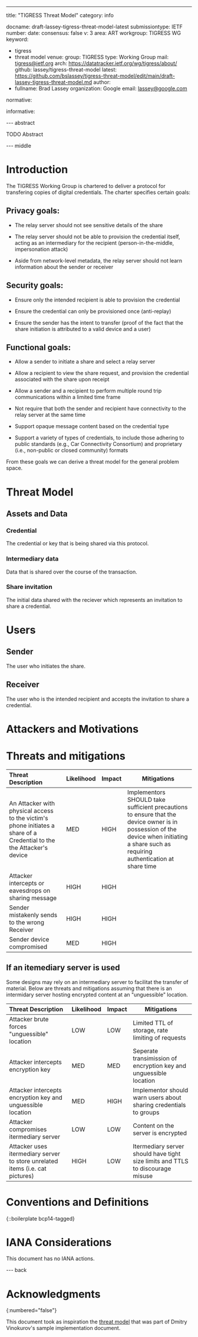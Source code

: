 ---

title: "TIGRESS Threat Model"
category: info

docname: draft-lassey-tigress-threat-model-latest
submissiontype: IETF
number:
date:
consensus: false
v: 3
area: ART
workgroup: TIGRESS WG
keyword:
 - tigress
 - threat model
venue:
  group: TIGRESS
  type: Working Group
  mail: tigress@ietf.org
  arch: https://datatracker.ietf.org/wg/tigress/about/
  github: lassey/tigress-threat-model
  latest: https://github.com/bslassey/tigress-threat-model/edit/main/draft-lassey-tigress-threat-model.md
author:
 -
    fullname: Brad Lassey
    organization: Google
    email: lassey@google.com

normative:

informative:


--- abstract

TODO Abstract


--- middle

# Introduction
The TIGRESS Working Group is chartered to deliver a protocol for transfering copies of digital credentials. The charter specifies certain goals:

## Privacy goals:

* The relay server should not see sensitive details of the share

* The relay server should not be able to provision the credential itself,
acting as an intermediary for the recipient (person-in-the-middle,
impersonation attack)

* Aside from network-level metadata, the relay server should not learn
information about the sender or receiver

## Security goals:

* Ensure only the intended recipient is able to provision the credential

* Ensure the credential can only be provisioned once (anti-replay)

* Ensure the sender has the intent to transfer (proof of the fact that the
share initiation is attributed to a valid device and a user)

## Functional goals:
* Allow a sender to initiate a share and select a relay server

* Allow a recipient to view the share request, and provision the credential
associated with the share upon receipt

* Allow a sender and a recipient to perform multiple round trip communications
within a limited time frame

* Not require that both the sender and recipient have connectivity to the relay
server at the same time

* Support opaque message content based on the credential type

* Support a variety of types of credentials, to include those adhering to
public standards (e.g., Car Connectivity Consortium) and proprietary (i.e.,
non-public or closed community) formats

From these goals we can derive a threat model for the general problem space.

# Threat Model
## Assets and Data
### Credential
The credential or key that is being shared via this protocol.
### Intermediary data
Data that is shared over the course of the transaction.
### Share invitation
The initial data shared with the reciever which represents an invitation to share a credential.
# Users
## Sender
The user who initiates the share.
## Receiver
The user who is the intended recipient and accepts the invitation to share a credential.
# Attackers and Motivations
# Threats and mitigations

|Threat Description|Likelihood|Impact|Mitigations|
|:-----------------|----------|------|-----------|
|An Attacker with physical access to the victim's phone initiates a share of a Credential to the the Attacker's device|MED|HIGH|Implementors SHOULD take sufficient precautions to ensure that the device owner is in possession of the device when initiating a share such as requiring authentication at share time|
|Attacker intercepts or eavesdrops on sharing message|HIGH|HIGH||
|Sender mistakenly sends to the wrong Receiver|HIGH|HIGH||
|Sender device compromised|MED|HIGH||


## If an itemediary server is used
Some designs may rely on an intermediary server to facilitat the transfer of material. Below are threats and mitigations assuming that there is an intermidary server hosting encrypted content at an "unguessible" location.

|Threat Description|Likelihood|Impact|Mitigations|
|:-----------------|----------|------|-----------|
|Attacker brute forces "unguessible" location|LOW|LOW|Limited TTL of storage, rate limiting of requests|
|Attacker intercepts encryption key|MED|MED|Seperate transimission of encryption key and unguessible location|
|Attacker intercepts encryption key and unguessible location|MED|HIGH|Implementor should warn users about sharing credentials to groups|
|Attacker compromises itermediary server|LOW|LOW|Content on the server is encrypted|
|Attacker uses itermediary server to store unrelated items (i.e. cat pictures)|HIGH|LOW|Itermediary server should have tight size limits and TTLS to discourage misuse|



# Conventions and Definitions

{::boilerplate bcp14-tagged}



# IANA Considerations

This document has no IANA actions.


--- back

# Acknowledgments
{:numbered="false"}

This document took as inspiration the [threat model](https://github.com/dimmyvi/tigress-sample-implementation/blob/main/draft-tigress-sample-implementation.md#threat-model) that was part of Dmitry Vinokurov's sample implementation document.
